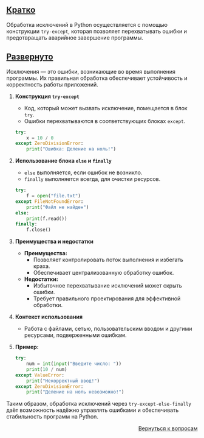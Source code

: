 ## <u>Кратко</u>

Обработка исключений в Python осуществляется с помощью конструкции `try-except`, которая позволяет перехватывать ошибки
и предотвращать аварийное завершение программы.

## <u>Развернуто</u>

Исключения — это ошибки, возникающие во время выполнения программы. Их правильная обработка обеспечивает устойчивость и
корректность работы приложений.

1. **Конструкция `try-except`**
    - Код, который может вызвать исключение, помещается в блок `try`.
    - Ошибки перехватываются в соответствующих блоках `except`.
    ```python
    try:
        x = 10 / 0
    except ZeroDivisionError:
        print("Ошибка: Деление на ноль!")
    ```

2. **Использование блока `else` и `finally`**
    - `else` выполняется, если ошибок не возникло.
    - `finally` выполняется всегда, для очистки ресурсов.
    ```python
    try:
        f = open("file.txt")
    except FileNotFoundError:
        print("Файл не найден")
    else:
        print(f.read())
    finally:
        f.close()
    ```

3. **Преимущества и недостатки**
    - **Преимущества:**
        - Позволяет контролировать поток выполнения и избегать краха.
        - Обеспечивает централизованную обработку ошибок.
    - **Недостатки:**
        - Избыточное перехватывание исключений может скрыть ошибки.
        - Требует правильного проектирования для эффективной обработки.

4. **Контекст использования**
    - Работа с файлами, сетью, пользовательским вводом и другими ресурсами, подверженными ошибкам.

5. **Пример:**
    ```python
    try:
        num = int(input("Введите число: "))
        print(10 / num)
    except ValueError:
        print("Некорректный ввод!")
    except ZeroDivisionError:
        print("Деление на ноль невозможно!")
    ```

Таким образом, обработка исключений через `try-except-else-finally` даёт возможность надёжно управлять ошибками и
обеспечивать стабильность программ на Python.

<div align="right">

[Вернуться к вопросам](../Вопросы.md)

</div>
